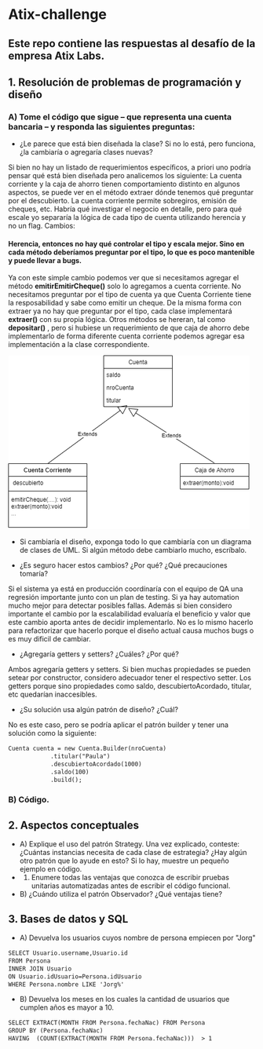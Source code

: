 # Atix-challenge

## Este repo contiene las respuestas al desafío de la empresa Atix Labs. 


## 1. Resolución de problemas de programación y diseño
 ### A) Tome el código que sigue – que representa una cuenta bancaria – y responda las siguientes preguntas:
 
* ¿Le parece que está bien diseñada la clase? Si no lo está, pero funciona, ¿la cambiaría o
agregaría clases nuevas?

Si bien no hay un listado de requerimientos específicos, a priori uno podría pensar qué está bien diseñada pero analicemos los siguiente:
La cuenta corriente y la caja de ahorro tienen comportamiento distinto en algunos aspectos, se puede ver en el método extraer dónde tenemos qué preguntar por el descubierto. La cuenta corriente permite sobregiros, emisión de cheques, etc.
Habría qué investigar el negocio en detalle, pero para qué escale yo separaría la lógica de cada tipo de cuenta utilizando herencia y no un flag. 
Cambios:
#### Herencia, entonces no hay qué controlar el tipo y escala mejor. Sino en cada método deberíamos preguntar por el tipo, lo que es poco mantenible y puede llevar a bugs.
Ya con este simple cambio podemos ver que si necesitamos agregar el método **emitirEmitirCheque()** solo lo agregamos a cuenta corriente. No necesitamos preguntar por el tipo de cuenta ya que Cuenta Corriente tiene la resposabilidad y sabe como emitir un cheque.
De la misma forma con extraer ya no hay que preguntar por el tipo, cada clase implementará **extraer()** con su propia lógica.
Otros métodos se hereran, tal como **depositar()** , pero si hubiese un requerimiento de que caja de ahorro debe implementarlo de forma diferente cuenta corriente podemos agregar esa implementación a la clase correspondiente.


![uml](uml-cuenta.png)



* Si cambiaría el diseño, exponga todo lo que cambiaría con un diagrama de clases de
 UML. Si algún método debe cambiarlo mucho, escríbalo.

* ¿Es seguro hacer estos cambios? ¿Por qué? ¿Qué precauciones tomaría?

 Si el sistema ya está en producción coordínaría con el equipo de QA una regresión importante junto con un plan de testing. Si ya hay automation mucho mejor para detectar posibles fallas. Además si bien considero importante el cambio por la escalabilidad evaluaría el beneficio y valor que este cambio aporta antes de decidir implementarlo. No es lo mismo hacerlo para refactorizar que hacerlo porque el diseño actual causa muchos bugs o es muy dificil de cambiar.

* ¿Agregaría getters y setters? ¿Cuáles? ¿Por qué?

 Ambos agregaría getters y setters.
 Si bien muchas propiedades se pueden setear por constructor, considero adecuador tener el respectivo setter.
 Los getters porque sino propiedades como saldo, descubiertoAcordado, titular, etc quedarían inaccesibles.

* ¿Su solución usa algún patrón de diseño? ¿Cuál?

 No es este caso, pero se podría aplicar el patrón builder y tener una solución como la siguiente: 

 ```
 Cuenta cuenta = new Cuenta.Builder(nroCuenta)
             .titular("Paula")
             .descubiertoAcordado(1000)
             .saldo(100)
             .build();
 ```



### B) Código.

## 2. Aspectos conceptuales

* A) Explique el uso del patrón Strategy. Una vez explicado, conteste: ¿Cuántas instancias
necesita de cada clase de estrategia? ¿Hay algún otro patrón que lo ayude en esto? Si lo
hay, muestre un pequeño ejemplo en código.
* 1) Enumere todas las ventajas que conozca de escribir pruebas unitarias automatizadas
antes de escribir el código funcional.
* B) ¿Cuándo utiliza el patrón Observador? ¿Qué ventajas tiene?

## 3. Bases de datos y SQL

* A) Devuelva los usuarios cuyos nombre de persona empiecen por "Jorg"
```
SELECT Usuario.username,Usuario.id
FROM Persona
INNER JOIN Usuario
ON Usuario.idUsuario=Persona.idUsuario
WHERE Persona.nombre LIKE 'Jorg%'

```
* B) Devuelva los meses en los cuales la cantidad de usuarios que cumplen años es mayor a 10.
```
SELECT EXTRACT(MONTH FROM Persona.fechaNac) FROM Persona 
GROUP BY (Persona.fechaNac) 
HAVING  (COUNT(EXTRACT(MONTH FROM Persona.fechaNac)))  > 1
```
